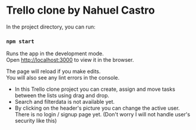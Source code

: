 # Trello clone by Nahuel Castro

In the project directory, you can run:

### `npm start`

Runs the app in the development mode.\
Open [http://localhost:3000](http://localhost:3000) to view it in the browser.

The page will reload if you make edits.\
You will also see any lint errors in the console.

* In this Trello clone project you can create, assign and move tasks between the lists using drag and drop.
* Search and filterdata is not available yet.
* By clicking on the header's picture you can change the active user. There is no login / signup page yet. (Don't worry I will not handle user's security like this)
